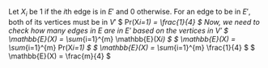 Let $X_i$ be 1 if the $i$th edge is in $E'$ and 0 otherwise.
For an edge to be in $E'$, both of its vertices must be in $V'$
$ Pr(X*i=1) = \frac{1}{4} $
Now, we need to check how many edges in $E$ are in $E'$ based on the vertices in $V'$
$ \mathbb{E}(X) = \sum*{i=1}^{m} \mathbb{E}(X*i) $
$ \mathbb{E}(X) = \sum*{i=1}^{m} Pr(X*i=1) $
$ \mathbb{E}(X) = \sum*{i=1}^{m} \frac{1}{4} $
$ \mathbb{E}(X) = \frac{m}{4} $
